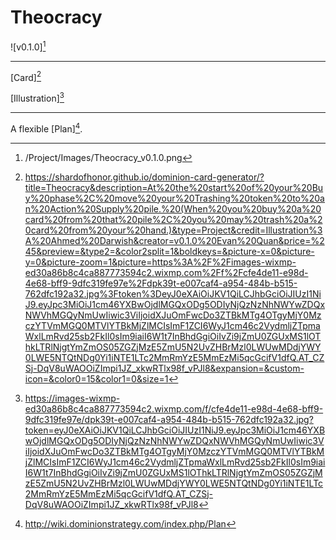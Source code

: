 # Theocracy

![v0.1.0][^v0.1.0]

---

[Card][^Card]

[Illustration][^Illustration]

---

A flexible [Plan][^Plan].

[^v0.1.0]: /Project/Images/Theocracy_v0.1.0.png
[^Plan]: http://wiki.dominionstrategy.com/index.php/Plan
[^Card]: https://shardofhonor.github.io/dominion-card-generator/?title=Theocracy&description=At%20the%20start%20of%20your%20Buy%20phase%2C%20move%20your%20Trashing%20token%20to%20an%20Action%20Supply%20pile.%20(When%20you%20buy%20a%20card%20from%20that%20pile%2C%20you%20may%20trash%20a%20card%20from%20your%20hand.)&type=Project&credit=Illustration%3A%20Ahmed%20Darwish&creator=v0.1.0%20Evan%20Quan&price=%245&preview=&type2=&color2split=1&boldkeys=&picture-x=0&picture-y=0&picture-zoom=1&picture=https%3A%2F%2Fimages-wixmp-ed30a86b8c4ca887773594c2.wixmp.com%2Ff%2Fcfe4de11-e98d-4e68-bff9-9dfc319fe97e%2Fdpk39t-e007caf4-a954-484b-b515-762dfc192a32.jpg%3Ftoken%3DeyJ0eXAiOiJKV1QiLCJhbGciOiJIUzI1NiJ9.eyJpc3MiOiJ1cm46YXBwOjdlMGQxODg5ODIyNjQzNzNhNWYwZDQxNWVhMGQyNmUwIiwic3ViIjoidXJuOmFwcDo3ZTBkMTg4OTgyMjY0MzczYTVmMGQ0MTVlYTBkMjZlMCIsImF1ZCI6WyJ1cm46c2VydmljZTpmaWxlLmRvd25sb2FkIl0sIm9iaiI6W1t7InBhdGgiOiIvZi9jZmU0ZGUxMS1lOThkLTRlNjgtYmZmOS05ZGZjMzE5ZmU5N2UvZHBrMzl0LWUwMDdjYWY0LWE5NTQtNDg0Yi1iNTE1LTc2MmRmYzE5MmEzMi5qcGcifV1dfQ.AT_CZSj-DqV8uWAOOiZImpi1JZ_xkwRTlx98f_vPJl8&expansion=&custom-icon=&color0=15&color1=0&size=1
[^Illustration]: https://images-wixmp-ed30a86b8c4ca887773594c2.wixmp.com/f/cfe4de11-e98d-4e68-bff9-9dfc319fe97e/dpk39t-e007caf4-a954-484b-b515-762dfc192a32.jpg?token=eyJ0eXAiOiJKV1QiLCJhbGciOiJIUzI1NiJ9.eyJpc3MiOiJ1cm46YXBwOjdlMGQxODg5ODIyNjQzNzNhNWYwZDQxNWVhMGQyNmUwIiwic3ViIjoidXJuOmFwcDo3ZTBkMTg4OTgyMjY0MzczYTVmMGQ0MTVlYTBkMjZlMCIsImF1ZCI6WyJ1cm46c2VydmljZTpmaWxlLmRvd25sb2FkIl0sIm9iaiI6W1t7InBhdGgiOiIvZi9jZmU0ZGUxMS1lOThkLTRlNjgtYmZmOS05ZGZjMzE5ZmU5N2UvZHBrMzl0LWUwMDdjYWY0LWE5NTQtNDg0Yi1iNTE1LTc2MmRmYzE5MmEzMi5qcGcifV1dfQ.AT_CZSj-DqV8uWAOOiZImpi1JZ_xkwRTlx98f_vPJl8
